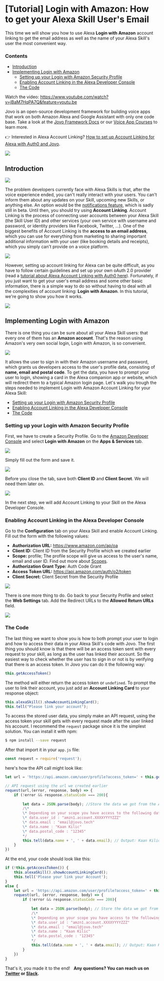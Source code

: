 # [Tutorial] Login with Amazon: How to get your Alexa Skill User's Email

This time we will show you how to use Alexa **Login with Amazon** account linking to get the email address as well as the name of your Alexa Skill's user the most convenient way.

### Contents

*   [Introduction](#introduction)
*   [Implementing Login with Amazon](#implementing-login-with-amazon)
    *   [Setting up your Login with Amazon Security Profile](#setting-up-your-login-with-amazon-security-profile)
    *   [Enabling Account Linking in the Alexa Developer Console](#enabling-account-linking-in-the-alexa-developer-console)
    *   [The Code](#the-code)

Watch the video: https://www.youtube.com/watch?v=jBaM7HqPA7Q&feature=youtu.be

Jovo is an open-source development framework for building voice apps that work on both Amazon Alexa and Google Assistant with only one code base. Take a look at the [Jovo Framework Docs](https://www.jovo.tech/framework/docs) or our [Voice App Courses](https://www.jovo.tech/learn) to learn more.

👉 Interested in Alexa Account Linking? [How to set up Account Linking for Alexa with Auth0 and Jovo](https://www.jovo.tech/blog/alexa-account-linking-auth0/).   

![](./img/line2.png)



## Introduction



![](./img/account-linking-devices.jpg)

 The problem developers currently face with Alexa Skills is that, after the voice experience ended, you can't really interact with your users. You can't inform them about any updates on your Skill, upcoming new Skills, or anything else. An option would be the [notifications feature](https://www.amazon.com/gp/help/customer/display.html?nodeId=202165800), which is sadly still in beta. Until then, you should try using **Account Linking**. Account Linking is the process of connecting user accounts between your Alexa Skill (the Skill User ID) and other services (your own service with username and password, or identity providers like Facebook, Twitter, ...). One of the biggest benefits of Account Linking is the **access to an email address**, which you can use for everything from marketing to sharing important additional information with your user (like booking details and receipts), which you simply can't provide on a voice platform. 

![](./img/alexa-account-linking.png)

 However, setting up account linking for Alexa can be quite difficult, as you have to follow certain guidelines and set up your own oAuth 2.0 provider (read a [tutorial about Alexa Account Linking with Auth0 here](https://www.jovo.tech/blog/alexa-account-linking-auth0/)). Fortunately, if you just want to get your user's email address and some other basic information, there is a simple way to do so without having to deal with all the complexities of account linking: **Login with Amazon**. In this tutorial, we're going to show you how it works.   

![](./img/line2.png)



## Implementing Login with Amazon

There is one thing you can be sure about all your Alexa Skill users: that every one of them has an **Amazon account**. That's the reason using Amazon's very own social login, Login with Amazon, is so convenient. 

![](./img/login-with-amazon-profile.jpg)

 It allows the user to sign in with their Amazon username and password, which grants us developers access to the user's profile data, consisting of **name, email and postal code**. To get the data, you have to prompt your user to login, showing a card in the Alexa companion app or website, which will redirect them to a typical Amazon login page. Let's walk you trough the steps needed to implement Login with Amazon Account Linking for your Alexa Skill:

*   [Setting up your Login with Amazon Security Profile](#setting-up-your-login-with-amazon-security-profile)
*   [Enabling Account Linking in the Alexa Developer Console](#enabling-account-linking-in-the-alexa-developer-console)
*   [The Code](#the-code)

### Setting up your Login with Amazon Security Profile

First, we have to create a Security Profile. Go to the [Amazon Developer Console](https://developer.amazon.com/) and select **Login with Amazon** on the **Apps & Services** tab. 

![](./img/Login_With_Amazon_1.png)

 Simply fill out the form and save it. 

![](./img/Login_With_Amazon_2.png)

 Before you close the tab, save both **Client ID** and **Client Secret**. We will need them later on. 

![](./img/Login_With_Amazon_3.png)

 In the next step, we will add Account Linking to your Skill on the Alexa Developer Console.

### Enabling Account Linking in the Alexa Developer Console

Go to the **Configuration** tab on your Alexa Skill and enable Account Linking. Fill out the form with the following values:

*   **Authorization URL:** https://www.amazon.com/ap/oa
*   **Client ID:** Client ID from the Security Profile which we created earlier
*   **Scope:** profile; The profile scope will give us access to the user's name, email and user ID. Find out more about [Scopes](https://developer.amazon.com/docs/login-with-amazon/customer-profile.html).
*   **Authorization Grant Type:** Auth Code Grant
*   **Access Token URL:** https://api.amazon.com/auth/o2/token
*   **Client Secret:** Client Secret from the Security Profile



![](./img/Account_linking_01-1.png)

 There is one more thing to do. Go back to your Security Profile and select the **Web Settings** tab. Add the Redirect URLs to the **Allowed Return URLs** field. 

![](./img/Login_With_Amazon_5-1.png)



### The Code

The last thing we want to show you is how to both prompt your user to login and how to access their data in your Alexa Skill's code with Jovo. The first thing you should know is that there will be an access token sent with every request to your skill, as long as the user has linked their account. So the easiest way to check whether the user has to sign in or not is by verifying that there is an access token. In Jovo you can do it the following way:
```javascript
this.getAccessToken()
```
The method will either return the access token or `undefined`. To prompt the user to link their account, you just add an **Account Linking Card** to your response object:
```javascript
this.alexaSkill().showAccountLinkingCard();
this.tell("Please link your account");
```
To access the stored user data, you simply make an API request, using the access token your skill gets with every request made after the user linked his account. I recommend the `request` package since it is the simplest solution. You can install it with npm:
```sh
$ npm install --save request
```
After that import it in your `app.js` file:
```javascript
const request = require('request');
```
here's how the API call might look like:
```javascript
let url = 'https://api.amazon.com/user/profile?access_token=' + this.getAccessToken();

// API request using the url we created earlier
request(url,(error, response, body) => {
    if (!error && response.statusCode === 200){
                  
        let data = JSON.parse(body); //Store the data we got from the API request
        /\*
        \* Depending on your scope you have access to the following data:
        \* data.user_id : "amzn1.account.XXXXYYYYZZZ"
        \* data.email : "email@jovo.tech"
        \* data.name : "Kaan Kilic"
        \* data.postal_code : "12345"
        */
        this.tell(data.name + ', ' + data.email); // Output: Kaan Kilic, email@jovo.tech
    }
})
```
At the end, your code should look like this:
```javascript
if (!this.getAccessToken()) {
    this.alexaSkill().showAccountLinkingCard();
    this.tell('Please your link your Account');
}
else {
    let url = 'https://api.amazon.com/user/profile?access_token=' + this.getAccessToken();
    request(url, (error, response, body) => {
        if (!error && response.statusCode === 200){
                      
            let data = JSON.parse(body); // Store the data we got from the API request
            /\*
            \* Depending on your scope you have access to the following data:
            \* data.user_id : "amzn1.account.XXXXYYYYZZZ"
            \* data.email : "email@jovo.tech"
            \* data.name : "Kaan Kilic"
            \* data.postal_code : "12345"
            */
            this.tell(data.name + ', ' + data.email); // Output: Kaan Kilic, email@jovo.tech
        }
    })
}
```
That's it, you made it to the end!   **Any questions? You can reach us on [Twitter](https://twitter.com/jovotech) or [Slack](https://www.jovo.tech/slack).**

<!--[metadata]: { "description": "Learn how to get your user's email using Login with Amazon" }-->